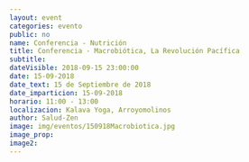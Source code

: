```yaml
---
layout: event
categories: evento
public: no
name: Conferencia - Nutrición
title: Conferencia - Macrobiótica, La Revolución Pacífica
subtitle:
dateVisible: 2018-09-15 23:00:00
date: 15-09-2018
date_text: 15 de Septiembre de 2018
date_imparticion: 15-09-2018
horario: 11:00 - 13:00
localizacion: Kalava Yoga, Arroyomolinos
author: Salud-Zen
image: img/eventos/150918Macrobiotica.jpg
image_prop:
image2:
---
```

